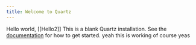 ```yaml
---
title: Welcome to Quartz
---
```

Hello world, [[Hello2]]
This is a blank Quartz installation.
See the [documentation](https://quartz.jzhao.xyz) for how to get started.
yeah this is working
of course yeas